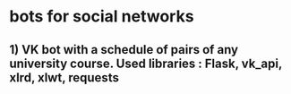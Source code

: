 # bots for social networks

## 1) VK bot with a schedule of pairs of any university course. Used libraries : Flask, vk_api, xlrd, xlwt, requests
